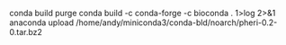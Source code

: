 
conda build purge
conda build -c conda-forge -c bioconda . 1>log 2>&1
anaconda upload /home/andy/miniconda3/conda-bld/noarch/pheri-0.2-0.tar.bz2
